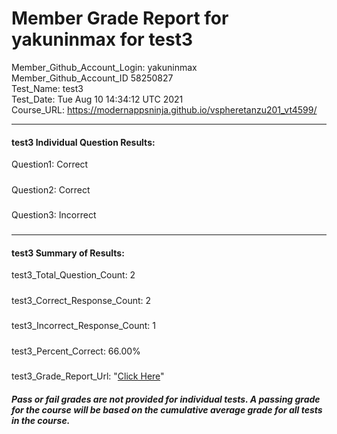 # Member Grade Report for yakuninmax for test3  
   
Member_Github_Account_Login: yakuninmax  
Member_Github_Account_ID 58250827  
Test_Name: test3  
Test_Date: Tue Aug 10 14:34:12 UTC 2021  
Course_URL: https://modernappsninja.github.io/vspheretanzu201_vt4599/  
   
---  
#### test3 Individual Question Results:  
Question1: Correct  
#####  
Question2: Correct  
#####  
Question3: Incorrect  
#####  
---  
#### test3 Summary of Results:  
test3_Total_Question_Count: 2  
#####  
test3_Correct_Response_Count: 2  
#####  
test3_Incorrect_Response_Count: 1  
#####  
test3_Percent_Correct: 66.00%  
#####  
test3_Grade_Report_Url: "[Click Here](https://github.com/modernappsninjas/yakuninmax/blob/main/static/userdata/courses/vspheretanzu201_vt4599/grade_report.pr380.test3.md)"
##### Pass or fail grades are not provided for individual tests. A passing grade for the course will be based on the cumulative average grade for all tests in the course.  
